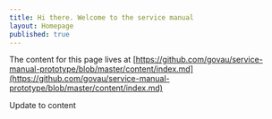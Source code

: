 ```yaml
---
title: Hi there. Welcome to the service manual
layout: Homepage
published: true
---
```


The content for this page lives at [https://github.com/govau/service-manual-prototype/blob/master/content/index.md](https://github.com/govau/service-manual-prototype/blob/master/content/index.md)

Update to content
